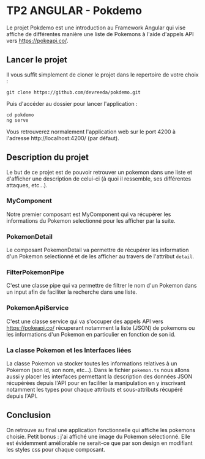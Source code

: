 # TP2 ANGULAR - Pokdemo

Le projet Pokdemo est une introduction au Framework Angular qui vise affiche de différentes manière une liste de Pokemons à l'aide d'appels API vers https://pokeapi.co/.

## Lancer le projet

Il vous suffit simplement de cloner le projet dans le repertoire de votre choix :

```
git clone https://github.com/devreeda/pokdemo.git
```

Puis d'accéder au dossier pour lancer l'application :

```
cd pokdemo
ng serve
```

Vous retrouverez normalement l'application web sur le port 4200 à l'adresse http://localhost:4200/ (par défaut).

## Description du projet

Le but de ce projet est de pouvoir retrouver un pokemon dans une liste et d'afficher une description de celui-ci (à quoi il ressemble, ses différentes attaques, etc...).

### MyComponent

Notre premier composant est MyComponent qui va récupérer les informations du Pokemon selectionné pour les afficher par la suite.

### PokemonDetail

Le composant PokemonDetail va permettre de récupérer les information d'un Pokemon selectionné et de les afficher au travers de l'attribut `detail`.

### FilterPokemonPipe

C'est une classe pipe qui va permettre de filtrer le nom d'un Pokemon dans un input afin de faciliter la recherche dans une liste.

### PokemonApiService

C'est une classe service qui va s'occuper des appels API vers https://pokeapi.co/ récuperant notamment la liste (JSON) de pokemons ou les informations d'un Pokemon en particulier en fonction de son id.

### La classe Pokemon et les Interfaces liées

La classe Pokemon va stocker toutes les informations relatives à un Pokemon (son id, son nom, etc...). Dans le fichier `pokemon.ts` nous allons aussi y placer les interfaces permettant la description des données JSON récupérées depuis l'API pour en faciliter la manipulation en y inscrivant notamment les types pour chaque attributs et sous-attributs récupéré depuis l'API.

## Conclusion

On retrouve au final une application fonctionnelle qui affiche les pokemons choisie. Petit bonus : j'ai affiché une image du Pokemon sélectionné. Elle est évidemment améliorable ne serait-ce que par son design en modifiant les styles css pour chaque composant.
